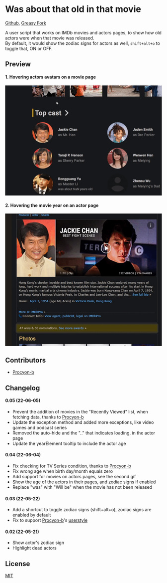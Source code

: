 # Was about that old in that movie
[Github](https://github.com/FlowerForWar/was-about-that-old-in-that-movie), [Greasy Fork](https://greasyfork.org/en/scripts/445300-was-about-that-old-in-that-movie)

A user script that works on IMDb movies and actors pages, to show how old actors were when that movie was released.  
By default, it would show the zodiac signs for actors as well, `shift+alt+o` to toggle that, ON or OFF.

## Preview
#### 1. Hovering actors avatars on a movie page
<img src="https://raw.githubusercontent.com/FlowerForWar/was-about-that-old-in-that-movie/main/example.gif"/>

#### 2. Hovering the movie year on an actor page
<img src="https://raw.githubusercontent.com/FlowerForWar/was-about-that-old-in-that-movie/main/example-2.gif"/>


## Contributors
* [Procyon-b](https://github.com/Procyon-b)

## Changelog
#### 0.05 (22-06-05)
* Prevent the addition of movies in the "Recently Viewed" list, when fetching data, thanks to [Procyon-b](https://github.com/FlowerForWar/was-about-that-old-in-that-movie/issues/3)
* Update the exception method and added more exceptions, like video games and podcast series
* Removed the auto-hide and the ".." that indicates loading, in the actor page
* Update the yearElement tooltip to include the actor age

#### 0.04 (22-06-04)
* Fix checking for TV Series condition, thanks to [Procyon-b](https://github.com/FlowerForWar/was-about-that-old-in-that-movie/issues/1)
* Fix wrong age when birth day/month equals zero
* Add support for movies on actors pages, see the second gif
* Show the age of the actors in their pages, and zodiac signs if enabled
* Replace "was" with "Will be" when the movie has not been released

#### 0.03 (22-05-22)
* Add a shortcut to toggle zodiac signs (shift+alt+o), zodiac signs are enabled by default
* Fix to support [Procyon-b](https://greasyfork.org/en/users/435938-achernar)'s [userstyle](https://userstyles.world/style/852/imdb-fix-title-page)

#### 0.02 (22-05-21)
* Show actor's zodiac sign
* Highlight dead actors

## License
[MIT](https://github.com/FlowerForWar/was-about-that-old-in-that-movie/blob/main/LICENSE)
